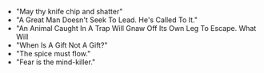 * "May thy knife chip and shatter"
* "A Great Man Doesn't Seek To Lead. He's Called To It."
* "An Animal Caught In A Trap Will Gnaw Off Its Own Leg To Escape. What Will
* "When Is A Gift Not A Gift?"
* "The spice must flow."
* "Fear is the mind-killer."
